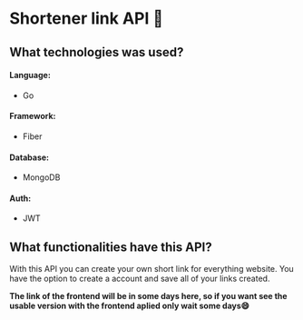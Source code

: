# Shortener link API 🚀

## What technologies was used?
#### Language:
- Go
#### Framework:
- Fiber
#### Database:
- MongoDB
#### Auth:
- JWT

## What functionalities have this API?
With this API you can create your own short link for everything website.
You have the option to create a account and save all of your links created.

**The link of the frontend will be in some days here, so if you want see the usable version with the frontend aplied only wait some days😄**
